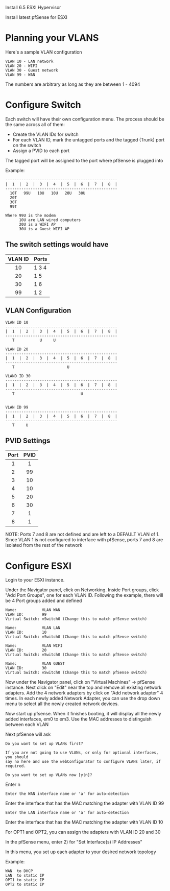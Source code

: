 Install 6.5 ESXI Hypervisor

Install latest pfSense for ESXI

# Planning your VLANS

Here's a sample VLAN configuration
```
VLAN 10 - LAN network
VLAN 20 - WIFI
VLAN 30 - Guest network
VLAN 99 - WAN
```

The numbers are arbitrary as long as they are between 1 - 4094

# Configure Switch

Each switch will have their own configuration menu. The process should be the same across all of them:

  - Create the VLAN IDs for switch
  - For each VLAN ID, mark the untagged ports and the tagged (Trunk) port on the switch
  - Assign a PVID to each port

The tagged port will be assigned to the port where pfSense is plugged into

Example:
```
-------------------------------------------------
|  1  |  2  |  3  |  4  |  5  |  6  |  7  |  8  |
-------------------------------------------------
  10T   99U   10U   10U   20U   30U
  20T
  30T
  99T

Where 99U is the modem
      10U are LAN wired computers
      20U is a WIFI AP
      30U is a Guest WIFI AP
```

## The switch settings would have

| VLAN ID | Ports |
|:-------:|-------|
| 10      | 1 3 4 |
| 20      | 1 5   |
| 30      | 1 6   |
| 99      | 1 2   |


## VLAN Configuration
```
VLAN ID 10
-------------------------------------------------
|  1  |  2  |  3  |  4  |  5  |  6  |  7  |  8  |
-------------------------------------------------
   T           U     U

VLAN ID 20
-------------------------------------------------
|  1  |  2  |  3  |  4  |  5  |  6  |  7  |  8  |
-------------------------------------------------
   T                       U

VLAND ID 30
-------------------------------------------------
|  1  |  2  |  3  |  4  |  5  |  6  |  7  |  8  |
-------------------------------------------------
   T                             U


VLAN ID 99
-------------------------------------------------
|  1  |  2  |  3  |  4  |  5  |  6  |  7  |  8  |
-------------------------------------------------
   T     U
```

## PVID Settings

|Port|PVID|
|:--:|:--:|
|  1 | 1  |
|  2 | 99 |
|  3 | 10 |
|  4 | 10 |
|  5 | 20 |
|  6 | 30 |
|  7 | 1  |
|  8 | 1  |

NOTE: Ports 7 and 8 are not defined and are left to a DEFAULT VLAN of 1. Since VLAN 1 is not configured to interface with pfSense, ports 7 and 8 are isolated from the rest of the network



# Configure ESXI
Login to your ESXI instance.

Under the Navigator panel, click on Networking. Inside Port groups, click "Add Port Groups", one for each VLAN ID. Following the example, there will be 4 Port groups added and defined

```
Name:           VLAN WAN
VLAN ID:        99
Virtual Switch: vSwitch0 (Change this to match pfSense switch)

Name:           VLAN LAN
VLAN ID:        10
Virtual Switch: vSwitch0 (Change this to match pfSense switch)

Name:           VLAN WIFI
VLAN ID:        20
Virtual Switch: vSwitch0 (Change this to match pfSense switch)

Name:           VLAN GUEST
VLAN ID:        30
Virtual Switch: vSwitch0 (Change this to match pfSense switch)
```

Now under the Navigator panel, click on "Virtual Machines" -> pfSense instance.
Next click on "Edit" near the top and remove all existing network adapters. Add the 4 network adapters by click on "Add network adapter" 4 times. In each newly added Network Adapter, you can use the drop down menu to select all the newly created network devices.

Now start up pfsense. When it finishes booting, it will display all the newly added interfaces, em0 to em3. Use the MAC addresses to distinguish between each VLAN

Next pfSense will ask

```
Do you want to set up VLANs first?

If you are not going to use VLANs, or only for optional interfaces, you should
say no here and use the webConfigurator to configure VLANs later, if required.

Do you want to set up VLANs now [y|n]?
```

Enter n

```text
Enter the WAN interface name or 'a' for auto-detection
```

Enter the interface that has the MAC matching the adapter with VLAN ID 99

```text
Enter the LAN interface name or 'a' for auto-detection
```

Enter the interface that has the MAC matching the adapter with VLAN ID 10

For OPT1 and OPT2, you can assign the adapters with VLAN ID 20 and 30


In the pfSense menu, enter 2) for "Set Interface(s) IP Addresses"

In this menu, you set up each adapter to your desired network topology

Example:
```
WAN  to DHCP
LAN  to static IP
OPT1 to static IP
OPT2 to static IP
```

